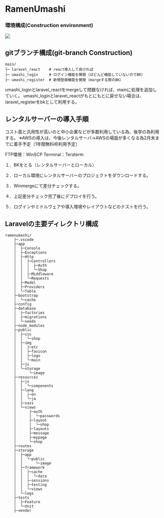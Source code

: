 <h1>RamenUmashi</h1>
<h3>環境構成(Construction environment)</h3>
<p align="center"></p>
<img src="https://user-images.githubusercontent.com/65721613/105109042-0612fc80-5aff-11eb-8989-3c1c342377d8.png">



## gitブランチ構成(git-branch Construction)

```
main/
├─ laravel_react    # react導入して良ければ
├─ umashi_login     # ログイン機能を開発（ほどんど機能していないのでBK）
├─ umashi_register  # 新規登録機能を開発（margeする際のBK）
```

umashi_loginとlaravel_reactをmergeして問題なければ、mainに処理を追加していく。
umashi_loginとlaravel_reactがもとにもとに戻せない場合は、laravel_registerをbkとして利用する。

## レンタルサーバーの導入手順
コスト面と汎用性が高いのと中小企業などが多数利用している為、後学の為利用する。
※AWSの導入は、今後レンタルサーバ→AWSの場面が多くなる為2月末までに着手予定（1年間無料枠利用予定）

FTP環境：WinSCP
Terminal：Teraterm

１．BKをとる（レンタルサーバーとローカル）

２．ローカル環境にレンタルサーバーのプロジェクトをダウンロードする。

３．Winmergeにて差分チェックする。

４．上記差分チェック完了後にデプロイを行う。

５．ログインやミドルウェアや導入環境やレイアウトなどのテストを行う。

## Laravelの主要ディレクトリ構成

```
ramenumashi/
    ├─.vscode
    ├─app
    │  ├─Console
    │  ├─Exceptions
    │  ├─Http
    │  │  ├─Controllers
    │  │  │  ├─Auth
    │  │  │  └─Shop
    │  │  ├─Middleware
    │  │  └─Requests
    │  ├─Model
    │  ├─Providers
    │  └─Table
    ├─bootstrap
    │  └─cache
    ├─config
    ├─database
    │  ├─factories
    │  ├─migrations
    │  └─seeds
    ├─node_modules
    ├─public
    │  ├─css
    │  │  └─shop
    │  ├─img
    │  │  ├─etc
    │  │  ├─favicon
    │  │  ├─logo
    │  │  └─main
    │  ├─js
    │  └─storage
    │      └─image
    ├─resources
    │  ├─js
    │  │  └─components
    │  ├─lang
    │  │  ├─en
    │  │  └─ja
    │  ├─sass
    │  └─views
    │      ├─auth
    │      │  └─passwords
    │      ├─layout
    │      │  └─shop
    │      ├─layouts
    │      ├─message
    │      ├─mypage
    │      └─shop
    ├─routes
    ├─storage
    │  ├─app
    │  │  └─public
    │  │      └─image
    │  ├─framework
    │  │  ├─cache
    │  │  │  └─data
    │  │  ├─sessions
    │  │  ├─testing
    │  │  └─views
    │  └─logs
    ├─tests
    │  ├─Feature
    │  └─Unit
    ├─vender
```

